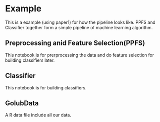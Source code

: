 # Example

This is a example (using paper1) for how the pipeline looks like. PPFS and Classifier together form a simple pipeline of machine learning algorithm.

## Preprocessing anid Feature Selection(PPFS)
This notebook is for prerprocessing the data and do feature selection for building classifiers later.
## Classifier
This notebook is for building classifiers.
## GolubData
A R data file include all our data.
